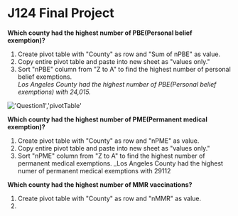 # J124 Final Project


**Which county had the highest number of PBE(Personal belief exemption)?**
1. Create pivot table with "County" as row and "Sum of nPBE" as value.
2. Copy entire pivot table and paste into new sheet as "values only."
3. Sort "nPBE" column from "Z to A" to find the highest number of personal belief exemptions. <br/>
_Los Angeles County had the highest number of PBE(Personal belief exemptions) with 24,015._

!['Question1','pivotTable'](/Quetion1_PivotTable.jpg)

**Which county had the highest number of PME(Permanent medical exemption)?**
1. Create pivot table with "County" as row and "nPME" as value. 
2. Copy entire pivot table and paste into new sheet as "values only."
3. Sort "nPME" column from "Z to A" to find the highest number of permanent medical exemptions.
_Los Angeles County had the highest numer of permanent medical exemptions with 29112


**Which county had the highest number of MMR vaccinations?**
1. Create pivot table with "County" as row and "nMMR" as value. 
2. 

